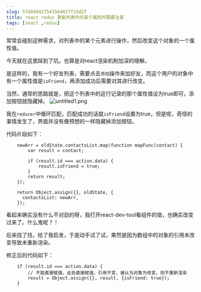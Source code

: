 ```yaml
---
slug: 57d8d9427543564027f33d27
title: react redux 更新列表中的某个属性时需要注意
tags: [react ,redux]
---
```


常常会碰到这种需求，对列表中的某个元素进行操作，然后改变这个对象的一个属性值。

今天就在这里踩到了坑。也算是对react渲染机制加深的理解。

是这样的，我有一个好友列表，需要点击`添加`操作来加好友，而这个用户的对象中有一个属性值是`isFriend`，再添加成功后需要对其进行改变。

当然，通常的思路就是，把这个列表中的这行记录的那个属性值设为true即可，添加按钮就隐藏掉。
![untitled1.png](https://static.gaoqixhb.com/Fq2qQviK9Okapffy1b9LCBS4bFWt)

我在`reducer`中循环匹配，匹配成功的话就`isFriend`设置为true，但是呢，奇怪的事情发生了，界面并没有像预想的一样隐藏掉添加按钮。

代码片段如下：
```
	newArr = oldState.contactsList.map(function mapFunc(contact) {
		var result = contact;

		if (result.id === action.data) {
        	result.isFriend = true;
    	}
    	return result;
    });

    return Object.assign({}, oldState, {
      contactsList: newArr,
    });
```

看起来确实没有什么不对劲的呀，我打开react-dev-tool看组件的值，也确实改变过来了。什么鬼呢？！

后来找了找，给了我启发，于是动手试了试，果然是因为数组中的对象的引用未改变导致未重新渲染。

修正后的代码如下：

```
	if (result.id === action.data) {
        // 不能直接赋值，此处直接赋值，引用不变，被认为对象为改变，则不重新渲染
        result = Object.assign({}, result, {isFriend: true});
	}
```
